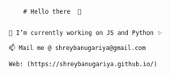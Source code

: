                # Hello there  👋


           🔭 I’m currently working on JS and Python ✨
 
           📫 Mail me @ shreybanugariya@gmail.com
 
           Web: (https://shreybanugariya.github.io/)
